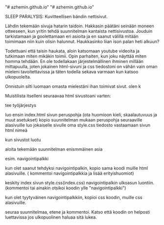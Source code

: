 "# azhemin.github.io" 
"# azhemin.github.io" 


SLEEP PARALYSIS:
Kuvitteellisen bändin nettisivut.

Lähdin tekemään sivuja hatarin taidoin. Hakkasin päätäni seinään moneen otteeseen, kun yritin tehdä suunnitelman kantaista nettisivustoa. Jouduin tarkistamaan ja goolettamaan eri asioita ja en saanut välillä mitään toimimaan niin kuin olisin halunnut. Haukkasinko liian ison palan heti alkuun?

Todettuani että taisin haukata, aloin katsomaan youtube videoita ja tutkimaan miten mikäkin toimii. Opin parhaiten, kun joku näyttää miten homma tehdään. En ole todellakaan järjestelmällinen ihminen millään mittapuulla, joten jokainen html-sivuni ja css tiedostoni on vähän vain oman mieleni tavoitettavissa ja täten todella sekava varmaan kun katsoo ulkopuolelta. 

Onnistuin silti luomaan omasta mielestäni ihan toimivat sivut. olen k

Muistilista itselleni seuraavaa html sivustoani varten:

tee työjärjestys

luo ensin index.html sivun peruspohja (ota huomioon kieli, skaalautuvuus ja muut asetukset)
kopio suunnitelman mukaan peruspohja seuraaville alasivuille
luo jokaiselle sivulle oma style.css tiedosto vastaamaan sivun html nimeä

kun sivustot luotu

aloita tekemään suunnitelman enismmäinen asia

esim. navigointipalkki

kun olet saanut tehdyksi navigointipalkin, kopio sama koodi muille html alasivuille. ( kommentoi navigointipalkkia ja lisää erityishuomiot)

keskity index sivun style.css(index.css) navigointipalkin ulkoasun luontiin. (kommentoi tai ainakin otsikoi koodin ylle "navigointipalkki")

kun olet tyytyväinen navigointipalkkiin, kopioi css koodin, muille css alasivuille.

seuraa suunnitelmaa, etene ja kommentoi. Katso että koodin on helposti luettavissa jos ulkopuolinen haluaa sitä lukea.





